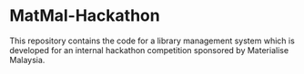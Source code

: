 # MatMal-Hackathon
This repository contains the code for a library management system which is developed for an internal hackathon competition sponsored by Materialise Malaysia.
